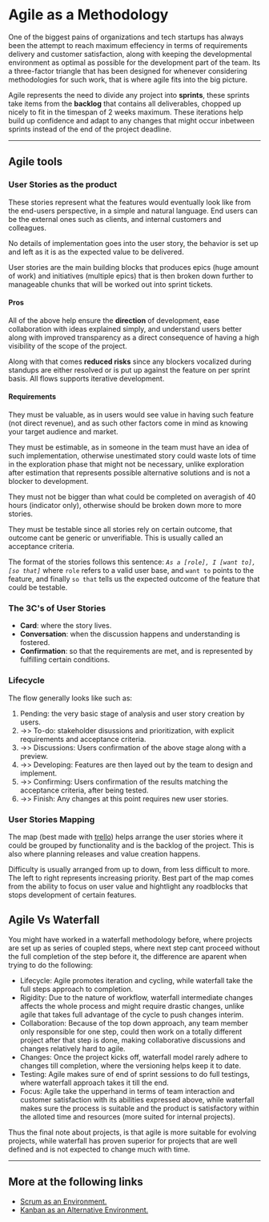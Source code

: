 # Agile as a Methodology

One of the biggest pains of organizations and tech startups has always been the attempt to reach maximum effeciency in terms of requirements delivery and customer satisfaction, along with keeping the developmental environment as optimal as possible for the development part of the team. Its a three-factor triangle that has been designed for whenever considering methodologies for such work, that is where agile fits into the big picture.

Agile represents the need to divide any project into **sprints**, these sprints take items from the **backlog** that contains all deliverables, chopped up nicely to fit in the timespan of 2 weeks maximum. These iterations help build up confidence and adapt to any changes that might occur inbetween sprints instead of the end of the project deadline.

---

## Agile tools

### User Stories as the product

These stories represent what the features would eventually look like from the end-users perspective, in a simple and natural language. End users can be the external ones such as clients, and internal customers and colleagues.

No details of implementation goes into the user story, the behavior is set up and left as it is as the expected value to be delivered.

User stories are the main building blocks that produces epics (huge amount of work) and initiatives (multiple epics) that is then broken down further to manageable chunks that will be worked out into sprint tickets.

#### Pros

All of the above help ensure the **direction** of development, ease collaboration with ideas explained simply, and understand users better along with improved transparency as a direct consequence of having a high visibility of the scope of the project.

Along with that comes **reduced risks** since any blockers vocalized during standups are either resolved or is put up against the feature on per sprint basis. All flows supports iterative development.

#### Requirements

They must be valuable, as in users would see value in having such feature (not direct revenue), and as such other factors come in mind as knowing your target audience and market.

They must be estimable, as in someone in the team must have an idea of such implementation, otherwise unestimated story could waste lots of time in the exploration phase that might not be necessary, unlike exploration after estimation that represents possible alternative solutions and is not a blocker to development.

They must not be bigger than what could be completed on averagish of 40 hours (indicator only), otherwise should be broken down more to more stories.

They must be testable since all stories rely on certain outcome, that outcome cant be generic or unverifiable. This is usually called an acceptance criteria.

The format of the stories follows this sentence: _`As a [role], I [want to], [so that]`_ where `role` refers to a valid user base, and `want to` points to the feature, and finally `so that` tells us the expected outcome of the feature that could be testable.

### The 3C's of User Stories

- **Card**: where the story lives.
- **Conversation**: when the discussion happens and understanding is fostered.
- **Confirmation**: so that the requirements are met, and is represented by fulfilling certain conditions.

### Lifecycle

The flow generally looks like such as:

1. Pending: the very basic stage of analysis and user story creation by users.
2. ->> To-do: stakeholder disussions and prioritization, with explicit requirements and acceptance criteria.
3. ->> Discussions: Users confirmation of the above stage along with a preview.
4. ->> Developing: Features are then layed out by the team to design and implement.
5. ->> Confirming: Users confirmation of the results matching the acceptance criteria, after being tested.
6. ->> Finish: Any changes at this point requires new user stories.

### User Stories Mapping

The map (best made with [trello](https://trello.com/)) helps arrange the user stories where it could be grouped by functionality and is the backlog of the project. This is also where planning releases and value creation happens.

Difficulty is usually arranged from up to down, from less difficult to more. The left to right represents increasing priority. Best part of the map comes from the ability to focus on user value and hightlight any roadblocks that stops development of certain features.

## Agile Vs Waterfall

You might have worked in a waterfall methodology before, where projects are set up as series of coupled steps, where next step cant proceed without the full completion of the step before it, the difference are aparent when trying to do the following:

- Lifecycle: Agile promotes iteration and cycling, while waterfall take the full steps approach to completion.
- Rigidity: Due to the nature of workflow, waterfall intermediate changes affects the whole process and might require drastic changes, unlike agile that takes full advantage of the cycle to push changes interim.
- Collaboration: Because of the top down approach, any team member only responsible for one step, could then work on a totally different project after that step is done, making collaborative discussions and changes relatively hard to agile.
- Changes: Once the project kicks off, waterfall model rarely adhere to changes till completion, where the versioning helps keep it to date.
- Testing: Agile makes sure of end of sprint sessions to do full testings, where waterfall approach takes it till the end.
- Focus: Agile take the upperhand in terms of team interaction and customer satisfaction with its abilities expressed above, while waterfall makes sure the process is suitable and the product is satisfactory within the alloted time and resources (more suited for internal projects).

Thus the final note about projects, is that agile is more suitable for evolving projects, while waterfall has proven superior for projects that are well defined and is not expected to change much with time.

---

## More at the following links

- [Scrum as an Environment.](./scrum/README.md)
- [Kanban as an Alternative Environment.](./kanban/README.md)
